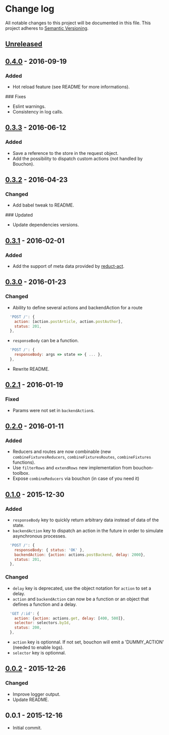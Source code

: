 # Change log

All notable changes to this project will be documented in this file.
This project adheres to [Semantic Versioning](http://semver.org/).

## [Unreleased]

## [0.4.0] - 2016-09-19
### Added
  - Hot reload feature (see README for more informations).

### Fixes
  - Eslint warnings.
  - Consistency in log calls.

## [0.3.3] - 2016-06-12
### Added
  - Save a reference to the store in the request object.
  - Add the possibility to dispatch custom actions (not handled by Bouchon).

## [0.3.2] - 2016-04-23
### Changed
  - Add babel tweak to README.

### Updated
  - Update dependencies versions.

## [0.3.1] - 2016-02-01
### Added
  - Add the support of meta data provided by [reduct-act](https://github.com/pauldijou/redux-act).

## [0.3.0] - 2016-01-23
### Changed
  - Ability to define several actions and backendAction for a route

```js
  'POST /': {
    action: [action.postArticle, action.postAuthor],
    status: 201,
  },
```

  - `responseBody` can be a function.

```js
  'POST /': {
    responseBody: args => state => { ... },
  },
```

  - Rewrite README.

## [0.2.1] - 2016-01-19
### Fixed
  - Params were not set in `backendAction`s.

## [0.2.0] - 2016-01-11
### Added
  - Reducers and routes are now combinable (new `combineFixturesReducers`, `combineFixturesRoutes`, `combineFixtures` functions).
  - Use `filterRows` and `extendRows` new implementation from bouchon-toolbox.
  - Expose `combineReducers` via bouchon (in case of you need it)

## [0.1.0] - 2015-12-30
### Added
  - `responseBody` key to quickly return arbitrary data instead of data of the state.
  - `backendAction` key to dispatch an action in the future in order to simulate asynchronous processes.

```js
  'POST /': {
    responseBody: { status: 'OK' },
    backendAction: {action: actions.postBackend, delay: 2000},
    status: 201,
  },
```

### Changed
  - `delay` key is deprecated, use the object notation for `action` to set a delay.
  - `action` and `backendAction` can now be a function or an object that defines a function and a delay.

```js
  'GET /:id': {
    action: {action: actions.get, delay: [400, 500]},
    selector: selectors.byId,
    status: 200,
  },
```

  - `action` key is optionnal. If not set, bouchon will emit a 'DUMMY_ACTION' (needed to enable logs).
  - `selector` key is optionnal.

## [0.0.2] - 2015-12-26
### Changed
  - Improve logger output.
  - Update README.

## 0.0.1 - 2015-12-16
  - Initial commit.


[Unreleased]: https://github.com/cr0cK/bouchon/compare/v0.4.0...HEAD
[0.4.0]: https://github.com/cr0cK/bouchon/compare/0.3.3...0.4.0
[0.3.3]: https://github.com/cr0cK/bouchon/compare/0.3.2...0.3.3
[0.3.2]: https://github.com/cr0cK/bouchon/compare/0.3.1...0.3.2
[0.3.1]: https://github.com/cr0cK/bouchon/compare/0.3.0...0.3.1
[0.3.0]: https://github.com/cr0cK/bouchon/compare/0.2.1...0.3.0
[0.2.1]: https://github.com/cr0cK/bouchon/compare/0.2.0...0.2.1
[0.2.0]: https://github.com/cr0cK/bouchon/compare/0.1.0...0.2.0
[0.1.0]: https://github.com/cr0cK/bouchon/compare/0.0.2...0.1.0
[0.0.2]: https://github.com/cr0cK/bouchon/compare/0.0.1...0.0.2
